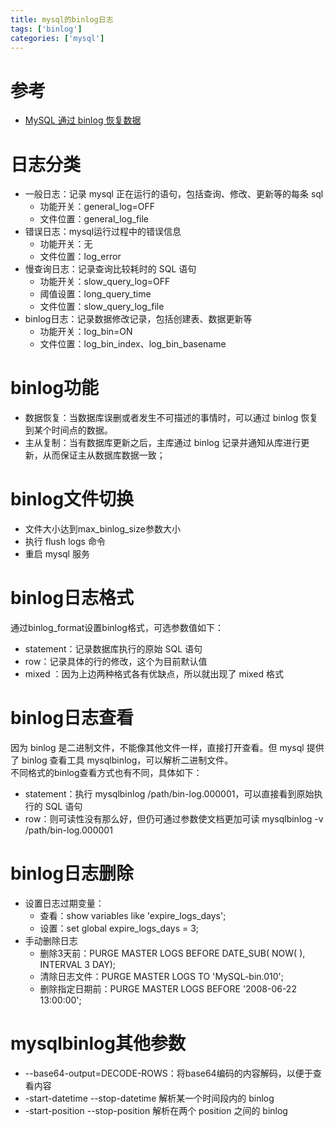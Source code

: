 ```yaml
---
title: mysql的binlog日志
tags: ['binlog']
categories: ['mysql']
---
```

# 参考
* [MySQL 通过 binlog 恢复数据](https://learnku.com/articles/20628)

# 日志分类
* 一般日志：记录 mysql 正在运行的语句，包括查询、修改、更新等的每条 sql
    - 功能开关：general_log=OFF
    - 文件位置：general_log_file
* 错误日志：mysql运行过程中的错误信息
    - 功能开关：无
    - 文件位置：log_error
* 慢查询日志：记录查询比较耗时的 SQL 语句
    - 功能开关：slow_query_log=OFF
    - 阈值设置：long_query_time
    - 文件位置：slow_query_log_file
* binlog日志：记录数据修改记录，包括创建表、数据更新等
    - 功能开关：log_bin=ON
    - 文件位置：log_bin_index、log_bin_basename

# binlog功能
* 数据恢复：当数据库误删或者发生不可描述的事情时，可以通过 binlog 恢复到某个时间点的数据。
* 主从复制：当有数据库更新之后，主库通过 binlog 记录并通知从库进行更新，从而保证主从数据库数据一致；

# binlog文件切换
* 文件大小达到max_binlog_size参数大小
* 执行 flush logs 命令
* 重启 mysql 服务

# binlog日志格式
通过binlog_format设置binlog格式，可选参数值如下：

* statement：记录数据库执行的原始 SQL 语句
* row：记录具体的行的修改，这个为目前默认值
* mixed ：因为上边两种格式各有优缺点，所以就出现了 mixed 格式

# binlog日志查看
因为 binlog 是二进制文件，不能像其他文件一样，直接打开查看。但 mysql 提供了 binlog 查看工具 mysqlbinlog，可以解析二进制文件。  
不同格式的binlog查看方式也有不同，具体如下：  

* statement：执行 mysqlbinlog /path/bin-log.000001，可以直接看到原始执行的 SQL 语句
* row：则可读性没有那么好，但仍可通过参数使文档更加可读 mysqlbinlog -v /path/bin-log.000001

# binlog日志删除
* 设置日志过期变量：
    - 查看：show variables like 'expire_logs_days';
    - 设置：set global expire_logs_days = 3;
* 手动删除日志
    - 删除3天前：PURGE MASTER LOGS BEFORE DATE_SUB( NOW( ), INTERVAL 3 DAY);
    - 清除日志文件：PURGE MASTER LOGS TO 'MySQL-bin.010';
    - 删除指定日期前：PURGE MASTER LOGS BEFORE '2008-06-22 13:00:00';

# mysqlbinlog其他参数
* --base64-output=DECODE-ROWS：将base64编码的内容解码，以便于查看内容
* -start-datetime --stop-datetime 解析某一个时间段内的 binlog
* -start-position --stop-position 解析在两个 position 之间的 binlog
